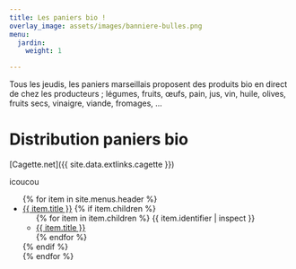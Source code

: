 ```yaml
---
title: Les paniers bio !
overlay_image: assets/images/banniere-bulles.png
menu:
  jardin:
    weight: 1

---
```

Tous les jeudis, les paniers marseillais proposent des produits bio en direct de chez les producteurs ; légumes, fruits, œufs, pain, jus, vin, huile, olives, fruits secs, vinaigre, viande, fromages, ...

# Distribution paniers bio
[Cagette.net]({{ site.data.extlinks.cagette }})

icoucou
<ul>
{% for item in site.menus.header %}
  <li class="menu-item-{{ loop.index }}">
    <a href="{{ item.url }}" title="Go to {{ item.title }}">{{ item.title }}</a>
    {% if item.children %}
      <ul class="sub-menu">
      {% for item in item.children %}
  {{ item.identifier | inspect }}
        <li class="menu-item-{{ loop.index }}">
          <a href="{{ item.url }}" title="Go to {{ item.title }}">{{ item.title }}</a>
        </li>
      {% endfor %}
      </ul>
    {% endif %}
  </li>
{% endfor %}
</ul>